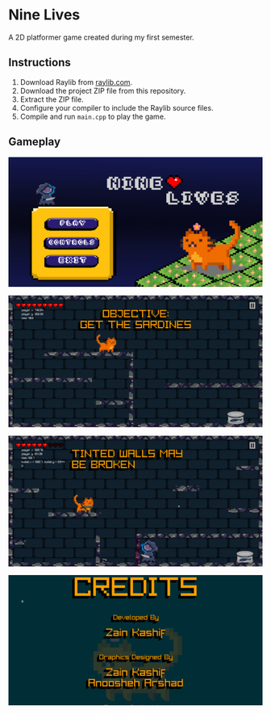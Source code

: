 # Nine Lives
A 2D platformer game created during my first semester.

## Instructions
1. Download Raylib from [raylib.com](https://www.raylib.com).
2. Download the project ZIP file from this repository.
3. Extract the ZIP file.
4. Configure your compiler to include the Raylib source files.
5. Compile and run `main.cpp` to play the game.

## Gameplay
![game1](assets/game1.png)

![game2](assets/game2.png)

![game4](assets/game4.png)

![game8](assets/game8.png)
